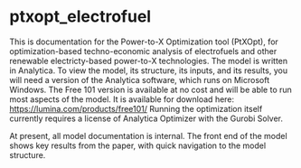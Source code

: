 # ptxopt_electrofuel
This is documentation for the Power-to-X Optimization tool (PtXOpt), for optimization-based techno-economic analysis of electrofuels and other renewable electricty-based power-to-X technologies.
The model is written in Analytica. To view the model, its structure, its inputs, and its results, you will need a version of the Analytica software, which runs on Microsoft Windows. The Free 101 version is available at no cost and will be able to run most aspects of the model. It is available for download here: https://lumina.com/products/free101/
Running the optimization itself currently requires a license of Analytica Optimizer with the Gurobi Solver.

At present, all model documentation is internal. The front end of the model shows key results from the paper, with quick navigation to the model structure.
